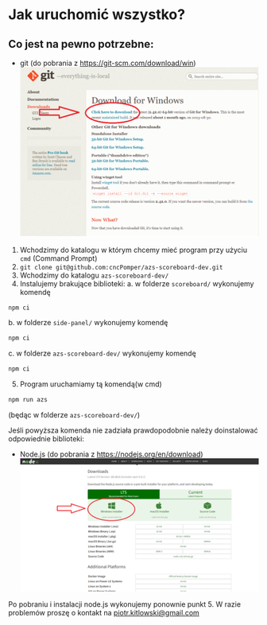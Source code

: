 # Jak uruchomić wszystko?

## Co jest na pewno potrzebne:

- git (do pobrania z https://git-scm.com/download/win)
  ![Jak pobrać git'a](./instruction_details/download_git.png)

1. Wchodzimy do katalogu w którym chcemy mieć program przy użyciu `cmd` (Command Prompt)
2. `git clone git@github.com:cncPomper/azs-scoreboard-dev.git`
3. Wchodzimy do katalogu `azs-scoreboard-dev/`
4. Instalujemy brakujące biblioteki:
  a. w folderze `scoreboard/` wykonujemy komendę
  ```bash
  npm ci
  ```
  b. w folderze `side-panel/` wykonujemy komendę
  ```bash
  npm ci
  ```
  c. w folderze `azs-scoreboard-dev/` wykonujemy komendę
  ```bash
  npm ci
  ```
5. Program uruchamiamy tą komendą(w cmd)
```bash
npm run azs
```
(będąc w folderze `azs-scoreboard-dev/`)

Jeśli powyższa komenda nie zadziała prawdopodobnie należy doinstalować odpowiednie biblioteki:

- Node.js (do pobrania z https://nodejs.org/en/download)
  ![Jak pobrać node'a](./instruction_details/download_node.png)

Po pobraniu i instalacji node.js wykonujemy ponownie punkt 5.
W razie problemów proszę o kontakt na piotr.kitlowski@gmail.com
